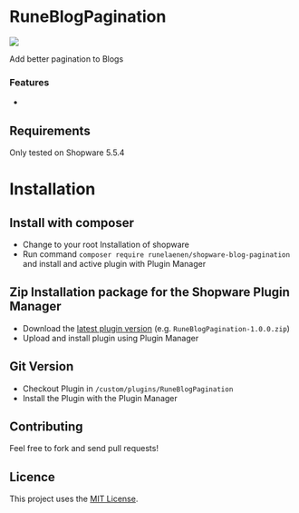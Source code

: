# RuneBlogPagination

[![](https://img.shields.io/packagist/dt/runelaenen/shopware-blog-pagination.svg)](https://packagist.org/packages/runelaenen/shopware-blog-pagination)

Add better pagination to Blogs

### Features

* 

## Requirements

Only tested on Shopware 5.5.4


# Installation

## Install with composer
* Change to your root Installation of shopware
* Run command `composer require runelaenen/shopware-blog-pagination` and install and active plugin with Plugin Manager 

## Zip Installation package for the Shopware Plugin Manager
* Download the [latest plugin version](https://github.com/runelaenen/RuneBlogPagination/releases/latest/) (e.g. `RuneBlogPagination-1.0.0.zip`)
* Upload and install plugin using Plugin Manager

## Git Version
* Checkout Plugin in `/custom/plugins/RuneBlogPagination`
* Install the Plugin with the Plugin Manager

## Contributing

Feel free to fork and send pull requests!

## Licence

This project uses the [MIT License](LICENCE.md).
